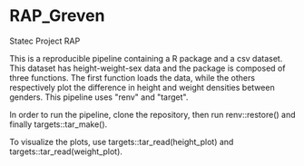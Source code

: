 # RAP_Greven
Statec Project RAP

This is a reproducible pipeline containing a R package and a csv dataset. This dataset has height-weight-sex data and the package is composed of three functions.
The first function loads the data, while the others respectively plot the difference in height and weight densities between genders. This pipeline uses "renv" and "target".

In order to run the pipeline, clone the repository, then run renv::restore() and finally targets::tar_make().

To visualize the plots, use targets::tar_read(height_plot) and targets::tar_read(weight_plot).
